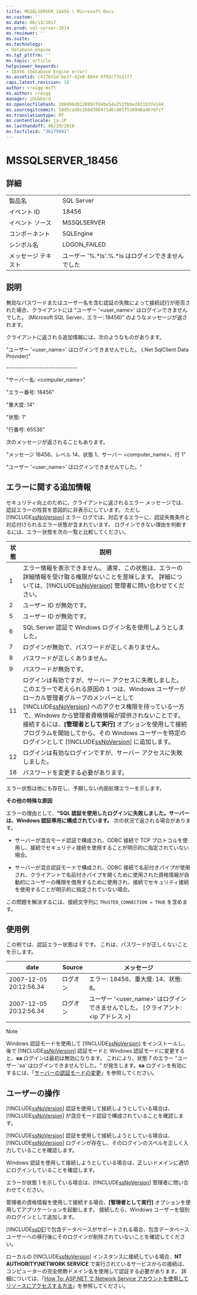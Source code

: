 ```yaml
---
title: MSSQLSERVER_18456 | Microsoft Docs
ms.custom: ''
ms.date: 06/13/2017
ms.prod: sql-server-2014
ms.reviewer: ''
ms.suite: ''
ms.technology:
- database-engine
ms.tgt_pltfrm: ''
ms.topic: article
helpviewer_keywords:
- 18456 (Database Engine error)
ms.assetid: c417631d-be1f-42e0-8844-9f92c77e11f7
caps.latest.revision: 16
author: craigg-msft
ms.author: craigg
manager: jhubbard
ms.openlocfilehash: 206996d8130897fd4be54a252fbbe2631b37e144
ms.sourcegitcommit: 5dd5cad0c1bbd308471d6c885f516948ad67dfcf
ms.translationtype: MT
ms.contentlocale: ja-JP
ms.lasthandoff: 06/19/2018
ms.locfileid: "36175691"
---
```

# <a name="mssqlserver18456"></a>MSSQLSERVER_18456
    
## <a name="details"></a>詳細  
  
|||  
|-|-|  
|製品名|SQL Server|  
|イベント ID|18456|  
|イベント ソース|MSSQLSERVER|  
|コンポーネント|SQLEngine|  
|シンボル名|LOGON_FAILED|  
|メッセージ テキスト|ユーザー '%.*ls'.%.\*ls はログインできませんでした|  
  
## <a name="explanation"></a>説明  
 無効なパスワードまたはユーザー名を含む認証の失敗によって接続試行が拒否された場合、クライアントには "ユーザー '<user_name>' はログインできませんでした。 (Microsoft SQL Server、エラー: 18456)" のようなメッセージが返されます。  
  
 クライアントに返される追加情報には、次のようなものがあります。  
  
 "ユーザー '<user_name>' はログインできませんでした。 (.Net SqlClient Data Provider)"  
  
 -----------------------------\-  
  
 "サーバー名: <computer_name>"  
  
 "エラー番号: 18456"  
  
 "重大度: 14"  
  
 "状態: 1"  
  
 "行番号: 65536"  
  
 次のメッセージが返されることもあります。  
  
 "メッセージ 18456、レベル 14、状態 1、サーバー <computer_name>、行 1"  
  
 "ユーザー '<user_name>' はログインできませんでした。"  
  
## <a name="additional-error-information"></a>エラーに関する追加情報  
 セキュリティ向上のために、クライアントに返されるエラー メッセージでは、認証エラーの性質を意図的に非表示にしています。 ただし [!INCLUDE[ssNoVersion](../../includes/ssnoversion-md.md)] エラー ログでは、対応するエラーに、認証失敗条件と対応付けられるエラー状態が含まれています。 ログインできない理由を判断するには、エラー状態を次の一覧と比較してください。  
  
|状態|説明|  
|-----------|-----------------|  
|1|エラー情報を表示できません。 通常、この状態は、エラーの詳細情報を受け取る権限がないことを意味します。 詳細については、[!INCLUDE[ssNoVersion](../../includes/ssnoversion-md.md)] 管理者に問い合わせてください。|  
|2|ユーザー ID が無効です。|  
|5|ユーザー ID が無効です。|  
|6|SQL Server 認証で Windows ログイン名を使用しようとしました。|  
|7|ログインが無効で、パスワードが正しくありません。|  
|8|パスワードが正しくありません。|  
|9|パスワードが無効です。|  
|11|ログインは有効ですが、サーバー アクセスに失敗しました。 このエラーで考えられる原因の 1 つは、Windows ユーザーがローカル管理者グループのメンバーとして [!INCLUDE[ssNoVersion](../../includes/ssnoversion-md.md)] へのアクセス権限を持っている一方で、Windows から管理者資格情報が提供されないことです。 接続するには、**[管理者として実行]** オプションを使用して接続プログラムを開始してから、その Windows ユーザーを特定のログインとして [!INCLUDE[ssNoVersion](../../includes/ssnoversion-md.md)] に追加します。|  
|12|ログインは有効なログインですが、サーバー アクセスに失敗しました。|  
|18|パスワードを変更する必要があります。|  
  
 エラー状態は他にも存在し、予期しない内部処理エラーを示します。  
  
 **その他の特殊な原因**  
  
 エラーの理由として、**"SQL 認証を使用したログインに失敗しました。サーバーは、Windows 認証専用に構成されています。** 次の状況で返される場合があります。  
  
-   サーバーが混合モード認証で構成され、ODBC 接続で TCP プロトコルを使用し、接続でセキュリティ接続を使用することが明示的に指定されていない場合。  
  
-   サーバーが混合認証モードで構成され、ODBC 接続で名前付きパイプが使用され、クライアントで名前付きパイプを開くために使用された資格情報が自動的にユーザーの権限を借用するために使用され、接続でセキュリティ接続を使用することが明示的に指定されていない場合。  
  
 この問題を解決するには、接続文字列に `TRUSTED_CONNECTION = TRUE` を含めます。  
  
## <a name="examples"></a>使用例  
 この例では、認証エラー状態は 8 です。 これは、パスワードが正しくないことを示します。  
  
|date|Source|メッセージ|  
|----------|------------|-------------|  
|2007-12-05 20:12:56.34|ログオン|エラー: 18456、重大度: 14、状態: 8。|  
|2007-12-05 20:12:56.34|ログオン|ユーザー '<user_name>' はログインできませんでした。 [クライアント: \<ip アドレス >]|  
  
> [!NOTE]  
>  Windows 認証モードを使用して [!INCLUDE[ssNoVersion](../../includes/ssnoversion-md.md)] をインストールし、後で [!INCLUDE[ssNoVersion](../../includes/ssnoversion-md.md)] 認証モードと Windows 認証モードに変更すると、**sa** ログインは最初は無効になります。 これにより、状態 7 のエラー "ユーザー 'sa' はログインできませんでした。" が発生します。**sa** ログインを有効にするには、「[サーバーの認証モードの変更](../../database-engine/configure-windows/change-server-authentication-mode.md)」を参照してください。  
  
## <a name="user-action"></a>ユーザーの操作  
 [!INCLUDE[ssNoVersion](../../includes/ssnoversion-md.md)] 認証を使用して接続しようとしている場合は、[!INCLUDE[ssNoVersion](../../includes/ssnoversion-md.md)] が混合モード認証で構成されていることを確認します。  
  
 [!INCLUDE[ssNoVersion](../../includes/ssnoversion-md.md)] 認証を使用して接続しようとしている場合は、[!INCLUDE[ssNoVersion](../../includes/ssnoversion-md.md)] ログインが存在し、そのログインのスペルを正しく入力していることを確認します。  
  
 Windows 認証を使用して接続しようとしている場合は、正しいドメインに適切にログインしていることを確認します。  
  
 エラーが状態 1 を示している場合は、[!INCLUDE[ssNoVersion](../../includes/ssnoversion-md.md)] 管理者に問い合わせてください。  
  
 管理者の資格情報を使用して接続する場合、**[管理者として実行]** オプションを使用してアプリケーションを起動します。 接続したら、Windows ユーザーを個別のログインとして追加します。  
  
 [!INCLUDE[ssDE](../../includes/ssde-md.md)]で包含データベースがサポートされる場合、包含データベース ユーザーへの移行後にそのログインが削除されていないことを確認してください。  
  
 ローカルの [!INCLUDE[ssNoVersion](../../includes/ssnoversion-md.md)] インスタンスに接続している場合、**NT AUTHORITY\NETWORK SERVICE** で実行されているサービスからの接続は、コンピューターの完全修飾ドメイン名を使用して認証する必要があります。 詳細については、「[How To: ASP.NET で Network Service アカウントを使用してリソースにアクセスする方法](http://msdn.microsoft.com/library/ff647402.aspx)」を参照してください。  
  
  